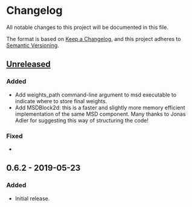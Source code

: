 # Changelog
All notable changes to this project will be documented in this file.

The format is based on [Keep a Changelog](https://keepachangelog.com/en/1.0.0/),
and this project adheres to [Semantic Versioning](https://semver.org/spec/v2.0.0.html).

## [Unreleased]
### Added
- Add weights_path command-line argument to msd executable to indicate
  where to store final weights.
- Add MSDBlock2d: this is a faster and slightly more memory efficient
  implementation of the same MSD component. Many thanks to Jonas
  Adler for suggesting this way of structuring the code!
### Fixed
- <insert-bugs-fixed-not-in-a-release-yet>

## 0.6.2 - 2019-05-23
### Added
- Initial release.

[Unreleased]: https://www.github.com/ahendriksen/msd_pytorch/compare/v0.6.2...master
